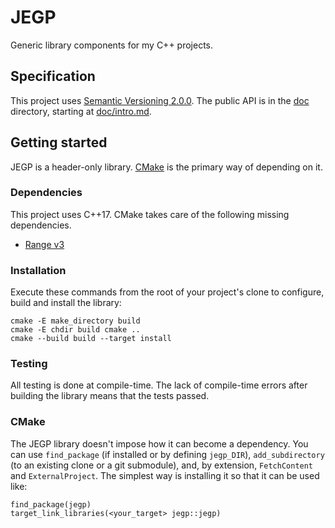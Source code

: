 # JEGP

Generic library components for my C++ projects.

## Specification

This project uses [Semantic Versioning 2.0.0](http://semver.org/).
The public API is in the [doc](doc) directory,
starting at [doc/intro.md](doc/intro.md).

## Getting started

JEGP is a header-only library.
[CMake](#cmake) is the primary way of depending on it.

### Dependencies

This project uses C++17.
CMake takes care of the following missing dependencies.

- [Range v3](https://github.com/ericniebler/range-v3)

### Installation

Execute these commands from the root of your project's clone
to configure, build and install the library:

    cmake -E make_directory build
    cmake -E chdir build cmake ..
    cmake --build build --target install

### Testing

All testing is done at compile-time.
The lack of compile-time errors after building the library
means that the tests passed.

### CMake

The JEGP library doesn't impose how it can become a dependency.
You can use `find_package` (if installed or by defining `jegp_DIR`),
`add_subdirectory` (to an existing clone or a git submodule), and,
by extension, `FetchContent` and `ExternalProject`.
The simplest way is installing it so that it can be used like:

    find_package(jegp)
    target_link_libraries(<your_target> jegp::jegp)
